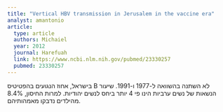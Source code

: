 ```yaml
---
title: "Vertical HBV transmission in Jerusalem in the vaccine era"
analyst: amantonio
article:
  type: article
  authors: Michaiel
  year: 2012
  journal: Harefuah
  link: https://www.ncbi.nlm.nih.gov/pubmed/23330257
  pubmed: 23330257
---
```


בישראל, אחוז הנגועים בהפטיטיס B לא השתנה בהשוואה ל-1977 ו-1991. שיעור הנשאות של נשים ערביות הינו פי 4 יותר ביחס לנשים יהודיות.
למרות החיסון, 8.4% מהילדים נדבקו מאמהותיהם.
